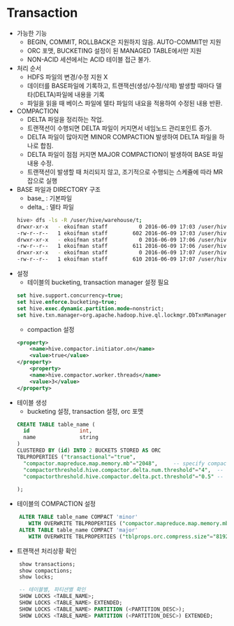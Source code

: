# Transaction
* 가능한 기능
    * BEGIN, COMMIT, ROLLBACK은 지원하지 않음. AUTO-COMMIT만 지원
    * ORC 포맷, BUCKETING 설정이 된 MANAGED TABLE에서만 지원
    * NON-ACID 세션에서는 ACID 테이블 접근 불가.
* 처리 순서
    * HDFS 파일의 변경/수정 지원 X
    * 데이터를 BASE파일에 기록하고, 트랜잭션(생성/수정/삭제) 발생할 때마다 델타(DELTA)파일에 내용을 기록
    * 파일을 읽을 때 베이스 파일에 델타 파일의 내요을 적용하여 수정된 내용 반환.
* COMPACTION
    * DELTA 파일을 정리하는 작업.
    * 트랜잭션이 수행되면 DELTA 파일이 커지면서 네임노드 관리포인트 증가.
    * DELTA 파일이 많아지면 MINOR COMPACTION 발생하여 DELTA 파일을 하나로 합침.
    * DELTA 파일이 점점 커지면 MAJOR COMPACTION이 발생하여 BASE 파일내용 수정.
    * 트랜잭션이 발생할 때 처리되지 않고, 조기적으로 수행되는 스케쥴에 따라 MR 잡으로 실행
* BASE 파일과 DIRECTORY 구조
    * base_ : 기본파일
    * delta_ : 델타 파일
    ```bash
    hive> dfs -ls -R /user/hive/warehouse/t;
    drwxr-xr-x   - ekoifman staff          0 2016-06-09 17:03 /user/hive/warehouse/t/base_0000022
    -rw-r--r--   1 ekoifman staff        602 2016-06-09 17:03 /user/hive/warehouse/t/base_0000022/bucket_00000
    drwxr-xr-x   - ekoifman staff          0 2016-06-09 17:06 /user/hive/warehouse/t/delta_0000023_0000023_0000
    -rw-r--r--   1 ekoifman staff        611 2016-06-09 17:06 /user/hive/warehouse/t/delta_0000023_0000023_0000/bucket_00000
    drwxr-xr-x   - ekoifman staff          0 2016-06-09 17:07 /user/hive/warehouse/t/delta_0000024_0000024_0000
    -rw-r--r--   1 ekoifman staff        610 2016-06-09 17:07 /user/hive/warehouse/t/delta_0000024_0000024_0000/bucket_00000    
    ```
* 설정
    * 테이블의 bucketing, transaction manager 설정 필요
    ```SQL
    set hive.support.concurrency=true;
    set hive.enforce.bucketing=true;
    set hive.exec.dynamic.partition.mode=nonstrict;
    set hive.txn.manager=org.apache.hadoop.hive.ql.lockmgr.DbTxnManager;    
    ```
    * compaction 설정
    ```xml
    <property>
        <name>hive.compactor.initiator.on</name>
        <value>true</value>
    </property>
        <property>
        <name>hive.compactor.worker.threads</name>
        <value>3</value>
    </property>
    ```
* 테이블 생성
    * bucketing 설정, transaction 설정, orc 포맷
    ```SQL
    CREATE TABLE table_name (
      id                int,
      name              string
    )
    CLUSTERED BY (id) INTO 2 BUCKETS STORED AS ORC
    TBLPROPERTIES ("transactional"="true",
      "compactor.mapreduce.map.memory.mb"="2048",     -- specify compaction map job properties
      "compactorthreshold.hive.compactor.delta.num.threshold"="4",  -- trigger minor compaction if there are more than 4 delta directories
      "compactorthreshold.hive.compactor.delta.pct.threshold"="0.5" -- trigger major compaction if the ratio of size of delta files to
                                                                       -- size of base files is greater than 50%
    );
    ```
* 테이블의 COMPACTION 설정
```SQL
    ALTER TABLE table_name COMPACT 'minor' 
       WITH OVERWRITE TBLPROPERTIES ("compactor.mapreduce.map.memory.mb"="3072");  -- specify compaction map job properties
    ALTER TABLE table_name COMPACT 'major'
       WITH OVERWRITE TBLPROPERTIES ("tblprops.orc.compress.size"="8192");         -- change any other Hive table properties
```
* 트랜잭션 처리상황 확인
```SQL
    show transactions;
    show compactions;
    show locks;

    -- 테이블별, 파티션별 확인 
    SHOW LOCKS <TABLE_NAME>;
    SHOW LOCKS <TABLE_NAME> EXTENDED;
    SHOW LOCKS <TABLE_NAME> PARTITION (<PARTITION_DESC>);
    SHOW LOCKS <TABLE_NAME> PARTITION (<PARTITION_DESC>) EXTENDED;
```
